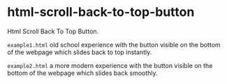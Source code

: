 # html-scroll-back-to-top-button
Html Scroll Back To Top Button.

`example1.html` old school experience with the button visible on the bottom of the webpage which slides back to top instantly.

`example2.html` a more modern experience with the button visible on the bottom of the webpage which slides back smoothly.
